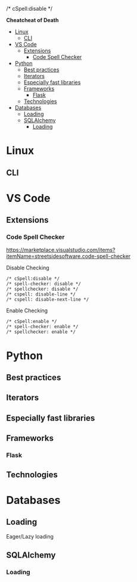 /* cSpell:disable */

**Cheatcheat of Death**
- [Linux](#linux)
  - [CLI](#cli)
- [VS Code](#vs-code)
  - [Extensions](#extensions)
    - [Code Spell Checker](#code-spell-checker)
- [Python](#python)
  - [Best practices](#best-practices)
  - [Iterators](#iterators)
  - [Especially fast libraries](#especially-fast-libraries)
  - [Frameworks](#frameworks)
    - [Flask](#flask)
  - [Technologies](#technologies)
- [Databases](#databases)
  - [Loading](#loading)
  - [SQLAlchemy](#sqlalchemy)
    - [Loading](#loading-1)

# Linux

## CLI

# VS Code

## Extensions

### Code Spell Checker

https://marketplace.visualstudio.com/items?itemName=streetsidesoftware.code-spell-checker

Disable Checking

    /* cSpell:disable */
    /* spell-checker: disable */
    /* spellchecker: disable */
    /* cspell: disable-line */
    /* cspell: disable-next-line */

Enable Checking

    /* cSpell:enable */
    /* spell-checker: enable */
    /* spellchecker: enable */


# Python

## Best practices

## Iterators

## Especially fast libraries

## Frameworks

### Flask

## Technologies

# Databases

## Loading

Eager/Lazy loading

## SQLAlchemy

### Loading
